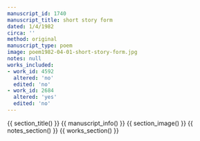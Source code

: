 ```yaml
---
manuscript_id: 1740
manuscript_title: short story form
dated: 1/4/1982
circa: ''
method: original
manuscript_type: poem
image: poem1982-04-01-short-story-form.jpg
notes: null
works_included:
- work_id: 4592
  altered: 'no'
  edited: 'no'
- work_id: 2684
  altered: 'yes'
  edited: 'no'
---
```


{{ section_title() }}
{{ manuscript_info() }}
{{ section_image() }}
{{ notes_section() }}
{{ works_section() }}

